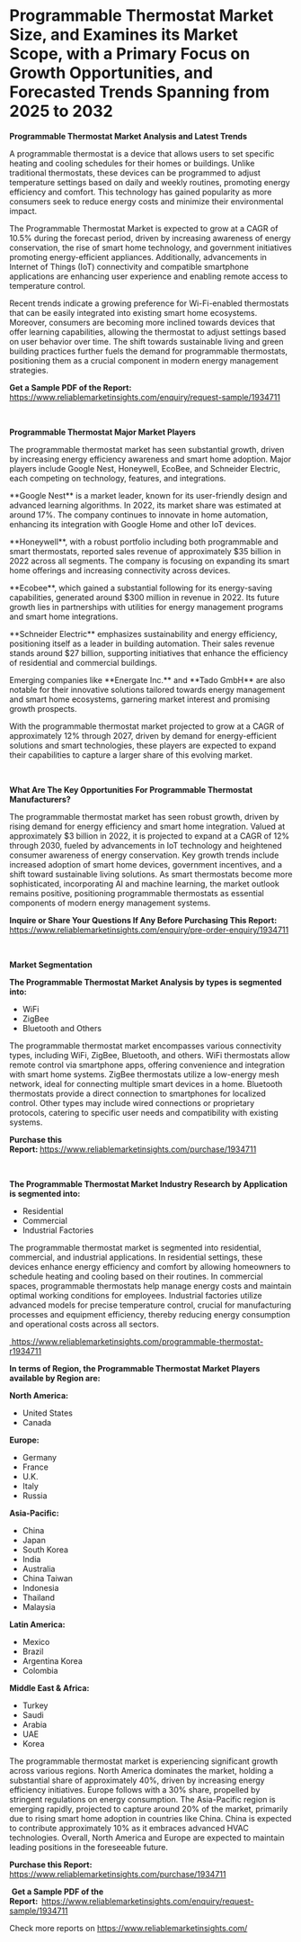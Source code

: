 <p><h1>Programmable Thermostat Market Size, and Examines its Market Scope, with a Primary Focus on Growth Opportunities, and Forecasted Trends Spanning from 2025 to 2032</h1></p><p><strong>Programmable Thermostat Market Analysis and Latest Trends</strong></p>
<p><p>A programmable thermostat is a device that allows users to set specific heating and cooling schedules for their homes or buildings. Unlike traditional thermostats, these devices can be programmed to adjust temperature settings based on daily and weekly routines, promoting energy efficiency and comfort. This technology has gained popularity as more consumers seek to reduce energy costs and minimize their environmental impact.</p><p>The Programmable Thermostat Market is expected to grow at a CAGR of 10.5% during the forecast period, driven by increasing awareness of energy conservation, the rise of smart home technology, and government initiatives promoting energy-efficient appliances. Additionally, advancements in Internet of Things (IoT) connectivity and compatible smartphone applications are enhancing user experience and enabling remote access to temperature control.</p><p>Recent trends indicate a growing preference for Wi-Fi-enabled thermostats that can be easily integrated into existing smart home ecosystems. Moreover, consumers are becoming more inclined towards devices that offer learning capabilities, allowing the thermostat to adjust settings based on user behavior over time. The shift towards sustainable living and green building practices further fuels the demand for programmable thermostats, positioning them as a crucial component in modern energy management strategies.</p></p>
<p><strong>Get a Sample PDF of the Report:&nbsp;</strong> <a href="https://www.reliablemarketinsights.com/enquiry/request-sample/1934711?utm_campaign=2131&utm_medium=2&utm_source=Github&utm_content=ia&utm_term=10022025&utm_id=programmable-thermostat">https://www.reliablemarketinsights.com/enquiry/request-sample/1934711</a></p>
<p>&nbsp;</p>
<p><strong>Programmable Thermostat Major Market Players</strong></p>
<p><p>The programmable thermostat market has seen substantial growth, driven by increasing energy efficiency awareness and smart home adoption. Major players include Google Nest, Honeywell, EcoBee, and Schneider Electric, each competing on technology, features, and integrations.</p><p>**Google Nest** is a market leader, known for its user-friendly design and advanced learning algorithms. In 2022, its market share was estimated at around 17%. The company continues to innovate in home automation, enhancing its integration with Google Home and other IoT devices. </p><p>**Honeywell**, with a robust portfolio including both programmable and smart thermostats, reported sales revenue of approximately $35 billion in 2022 across all segments. The company is focusing on expanding its smart home offerings and increasing connectivity across devices.</p><p>**Ecobee**, which gained a substantial following for its energy-saving capabilities, generated around $300 million in revenue in 2022. Its future growth lies in partnerships with utilities for energy management programs and smart home integrations.</p><p>**Schneider Electric** emphasizes sustainability and energy efficiency, positioning itself as a leader in building automation. Their sales revenue stands around $27 billion, supporting initiatives that enhance the efficiency of residential and commercial buildings.</p><p>Emerging companies like **Energate Inc.** and **Tado GmbH** are also notable for their innovative solutions tailored towards energy management and smart home ecosystems, garnering market interest and promising growth prospects.</p><p>With the programmable thermostat market projected to grow at a CAGR of approximately 12% through 2027, driven by demand for energy-efficient solutions and smart technologies, these players are expected to expand their capabilities to capture a larger share of this evolving market.</p></p>
<p>&nbsp;</p>
<p><strong>What Are The Key Opportunities For Programmable Thermostat Manufacturers?</strong></p>
<p><p>The programmable thermostat market has seen robust growth, driven by rising demand for energy efficiency and smart home integration. Valued at approximately $3 billion in 2022, it is projected to expand at a CAGR of 12% through 2030, fueled by advancements in IoT technology and heightened consumer awareness of energy conservation. Key growth trends include increased adoption of smart home devices, government incentives, and a shift toward sustainable living solutions. As smart thermostats become more sophisticated, incorporating AI and machine learning, the market outlook remains positive, positioning programmable thermostats as essential components of modern energy management systems.</p></p>
<p><strong>Inquire or Share Your Questions If Any Before Purchasing This Report:</strong> <a href="https://www.reliablemarketinsights.com/enquiry/pre-order-enquiry/1934711?utm_campaign=2131&utm_medium=2&utm_source=Github&utm_content=ia&utm_term=10022025&utm_id=programmable-thermostat">https://www.reliablemarketinsights.com/enquiry/pre-order-enquiry/1934711</a></p>
<p>&nbsp;</p>
<p><strong>Market Segmentation</strong></p>
<p><strong>The Programmable Thermostat Market Analysis by types is segmented into:</strong></p>
<p><ul><li>WiFi</li><li>ZigBee</li><li>Bluetooth and Others</li></ul></p>
<p><p>The programmable thermostat market encompasses various connectivity types, including WiFi, ZigBee, Bluetooth, and others. WiFi thermostats allow remote control via smartphone apps, offering convenience and integration with smart home systems. ZigBee thermostats utilize a low-energy mesh network, ideal for connecting multiple smart devices in a home. Bluetooth thermostats provide a direct connection to smartphones for localized control. Other types may include wired connections or proprietary protocols, catering to specific user needs and compatibility with existing systems.</p></p>
<p><strong>Purchase this Report:&nbsp;</strong><a href="https://www.reliablemarketinsights.com/purchase/1934711?utm_campaign=2131&utm_medium=2&utm_source=Github&utm_content=ia&utm_term=10022025&utm_id=programmable-thermostat">https://www.reliablemarketinsights.com/purchase/1934711</a></p>
<p>&nbsp;</p>
<p><strong>The Programmable Thermostat Market Industry Research by Application is segmented into:</strong></p>
<p><ul><li>Residential</li><li>Commercial</li><li>Industrial Factories</li></ul></p>
<p><p>The programmable thermostat market is segmented into residential, commercial, and industrial applications. In residential settings, these devices enhance energy efficiency and comfort by allowing homeowners to schedule heating and cooling based on their routines. In commercial spaces, programmable thermostats help manage energy costs and maintain optimal working conditions for employees. Industrial factories utilize advanced models for precise temperature control, crucial for manufacturing processes and equipment efficiency, thereby reducing energy consumption and operational costs across all sectors.</p></p>
<p><a href="https://www.reliablemarketinsights.com/programmable-thermostat-r1934711?utm_campaign=2131&utm_medium=2&utm_source=Github&utm_content=ia&utm_term=10022025&utm_id=programmable-thermostat">&nbsp;https://www.reliablemarketinsights.com/programmable-thermostat-r1934711</a></p>
<p><strong>In terms of Region, the Programmable Thermostat Market Players available by Region are:</strong></p>
<p>
    <p> <strong> North America: </strong>
        <ul>
            <li>United States</li>
            <li>Canada</li>
        </ul>
        </p> 
    <p> <strong> Europe: </strong>
        <ul>
            <li>Germany</li>
            <li>France</li>
            <li>U.K.</li>
            <li>Italy</li>
            <li>Russia</li>
        </ul>
        </p> 
    <p> <strong> Asia-Pacific: </strong>
        <ul>
            <li>China</li>
            <li>Japan</li>
            <li>South Korea</li>
            <li>India</li>
            <li>Australia</li>
            <li>China Taiwan</li>
            <li>Indonesia</li>
            <li>Thailand</li>
            <li>Malaysia</li>
        </ul>
        </p> 
    <p> <strong> Latin America: </strong>
        <ul>
            <li>Mexico</li>
            <li>Brazil</li>
            <li>Argentina Korea</li>
            <li>Colombia</li>
        </ul>
        </p> 
    <p> <strong> Middle East & Africa: </strong>
        <ul>
            <li>Turkey</li>
            <li>Saudi</li>
            <li>Arabia</li>
            <li>UAE</li>
            <li>Korea</li>
        </ul>
    </p>
    </p>
<p><p>The programmable thermostat market is experiencing significant growth across various regions. North America dominates the market, holding a substantial share of approximately 40%, driven by increasing energy efficiency initiatives. Europe follows with a 30% share, propelled by stringent regulations on energy consumption. The Asia-Pacific region is emerging rapidly, projected to capture around 20% of the market, primarily due to rising smart home adoption in countries like China. China is expected to contribute approximately 10% as it embraces advanced HVAC technologies. Overall, North America and Europe are expected to maintain leading positions in the foreseeable future.</p></p>
<p><strong>Purchase this Report: </strong><a href="https://www.reliablemarketinsights.com/purchase/1934711?utm_campaign=2131&utm_medium=2&utm_source=Github&utm_content=ia&utm_term=10022025&utm_id=programmable-thermostat">https://www.reliablemarketinsights.com/purchase/1934711</a></p>
<p>&nbsp;<strong>Get a Sample PDF of the Report:&nbsp;&nbsp;</strong><a href="https://www.reliablemarketinsights.com/enquiry/request-sample/1934711?utm_campaign=2131&utm_medium=2&utm_source=Github&utm_content=ia&utm_term=10022025&utm_id=programmable-thermostat">https://www.reliablemarketinsights.com/enquiry/request-sample/1934711</a></p>
<p><strong></strong></p>
<p>Check more reports on <a href="https://www.reliablemarketinsights.com/?utm_campaign=2131&utm_medium=2&utm_source=Github&utm_content=ia&utm_term=10022025&utm_id=programmable-thermostat">https://www.reliablemarketinsights.com/</a></p>